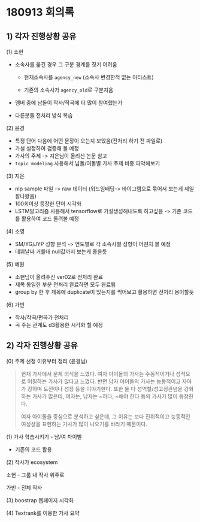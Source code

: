 # 180913 회의록



## 1) 각자 진행상황 공유

(1) 소현


- 소속사를 옮긴 경우 그 구분 경계를 짓기 어려움

  * 현재소속사를 ```agency_new``` (소속사 변경한적 없는 아티스트)

  * 기존의 소속사가 ```agency_old```로 구분지음

- 멤버 중에 남돌이 작사/작곡에 더 많이 참여했는가

- 다른분들 전처리 방식 복습

(2) 윤경

* 특정 단어 다음에 어떤 문장이 오는지 보았음(전처리 하기 전 파일로)
* 가설 설정하여 검증해 볼 예정
* 가사의 주제 -> 지은님이 올리신 논문 참고
* ```topic modeling``` 사용해서 남돌/여돌별 가사 주제 비중 파악해보기

(3) 지은

* nlp sample 파일 -> raw 데이터 (워드임배딩-> 바이그램으로 묶어서 보는게 제일 잘나왔음)
* 100회이상 등장한 단어 시각화
* LSTM알고리즘 사용해서 tensorflow로 가설생성해내도록 하고싶음 -> 기존 코드를 활용하여 코드 돌려볼 예정 

(4) 소영

* SM/YG/JYP 성향 분석 -> 연도별로 각 소속사별 성향이 어떤지 볼 예정
* 데뷔날짜 거를대 null값까지 보는게 좋을듯

(5) 예원

* 소현님이 올려주신 ver02로 전처리 완료
* 제목 동일한 부분 전처리 완료하면 모두 완료됨
* group by 한 후 제목에 duplicate이 있는지를 찍어보고 활용하면 전처리 용이할듯

(6) 가빈

* 작사/작곡/편곡가 전처리
* 곡 주는 관계도 d3활용한 시각화 할 예정





## 2) 각자 진행상황 공유



(0) 주제 선정 이유부터 정리 (윤경님)

> 현재 가사에서 문제 의식을 느꼈다. 여자 아이돌의 가사는 수동적이거나 성적으로 어필하는 가사가 많다고 느꼈다. 반면 남자 아이돌의 가사는 능동적이고 자아가 강하며 도전이나 성장 등을 이야기한다. 또한 둘 다 성역할/성고정관념을 강화하는 가사가 많은데, 여자는, 남자는 ~하다, ~해야 한다 등의 가사가 많이 등장한다.
>
> 여자 아이돌을 중심으로 분석하고 싶은데, 그 이유는 보다 진취적이고 능동적인 여성상을 표현하는 가사가 많이 나오기를 바라기 때문이다.

(1) 가사 학습시키기 - 남/여 차이별

* 기존의 코드 활용

(2) 작사가 ecosystem

소현 - 그룹 내 작사 위주로

가빈 - 전체 작사

(3) boostrap 웹페이지 시각화

(4) Textrank를 이용한 가사 요약

